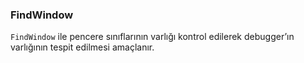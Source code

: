 ### FindWindow

`FindWindow` ile pencere sınıflarının varlığı kontrol edilerek debugger’ın varlığının tespit edilmesi amaçlanır.

